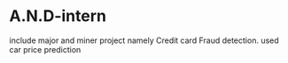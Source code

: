 # A.N.D-intern
include major and miner project namely Credit card Fraud detection.
used car price prediction
